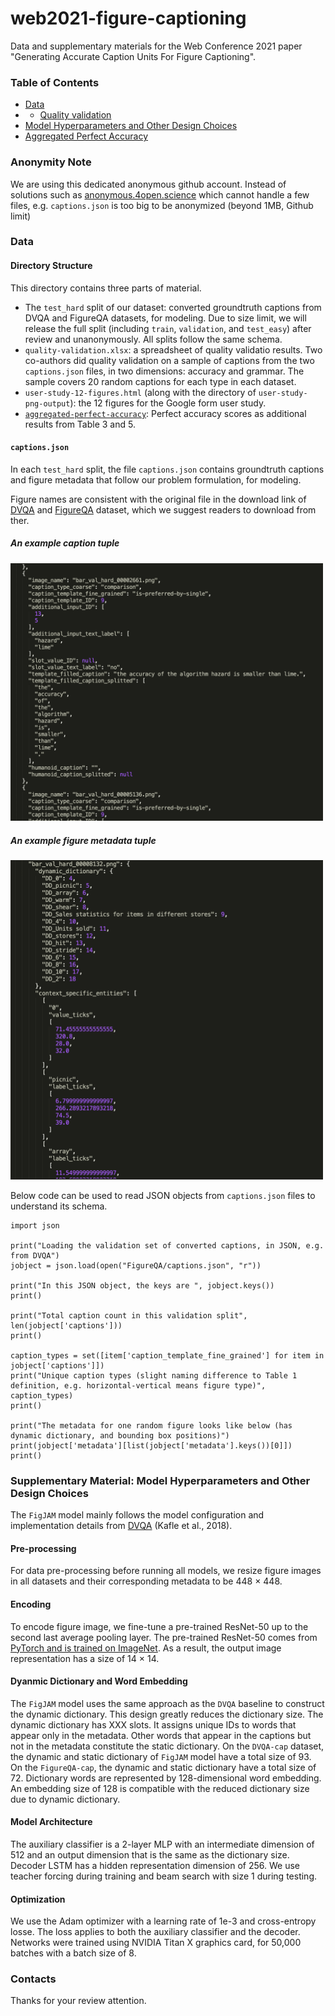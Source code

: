 # web2021-figure-captioning

Data and supplementary materials for the Web Conference 2021 paper "Generating Accurate Caption Units For Figure Captioning".

### Table of Contents

<!--ts-->
   * [Data](#Data)
   * * [Quality validation](https://github.com/xeniaqian94/web2021-figure-captioning/blob/main/quality-validation.xlsx)
   * [Model Hyperparameters and Other Design Choices](#Model-Hyperparameters-and-Other-Design-Choices)
   * [Aggregated Perfect Accuracy](https://github.com/xeniaqian94/web2021-figure-captioning/tree/main/aggregated-perfect-accuracy)
<!--te-->

### Anonymity Note

We are using this dedicated anonymous github account. Instead of solutions such as [anonymous.4open.science](anonymous.4open.science) which cannot handle a few files, e.g. `captions.json` is too big to be anonymized (beyond 1MB, Github limit)

### Data

#### Directory Structure

This directory contains three parts of material.

- The `test_hard` split of our dataset: converted groundtruth captions from DVQA and FigureQA datasets, for modeling. Due to size limit, we will release the full split (including `train`, `validation`, and `test_easy`) after review and unanonymously. All splits follow the same schema.
- `quality-validation.xlsx`: a spreadsheet of quality validatio results. Two co-authors did quality validation on a sample of captions from the two `captions.json` files, in two dimensions: accuracy and grammar. The sample covers 20 random captions for each type in each dataset.     
- `user-study-12-figures.html` (along with the directory of `user-study-png-output`): the 12 figures for the Google form user study.
- [`aggregated-perfect-accuracy`](https://github.com/xeniaqian94/web2021-figure-captioning/tree/main/aggregated-perfect-accuracy): Perfect accuracy scores as additional results from Table 3 and 5.

#### `captions.json`

In each `test_hard` split, the file `captions.json` contains groundtruth captions and figure metadata that follow our problem formulation, for modeling.

Figure names are consistent with the original file in the download link of [DVQA](https://github.com/kushalkafle/DVQA_dataset) and [FigureQA](https://github.com/Maluuba/FigureQA) dataset, which we suggest readers to download from ther.

##### An example caption tuple 
<img src="Example-caption.png" width="500">

##### An example figure metadata tuple
<img src="Example-metadata.png" width="500">


Below code can be used to read JSON objects from `captions.json` files to understand its schema.

    import json

    print("Loading the validation set of converted captions, in JSON, e.g. from DVQA")
    jobject = json.load(open("FigureQA/captions.json", "r"))
    
    print("In this JSON object, the keys are ", jobject.keys())
    print()
    
    print("Total caption count in this validation split", len(jobject['captions']))
    print()
    
    caption_types = set([item['caption_template_fine_grained'] for item in jobject['captions']])
    print("Unique caption types (slight naming difference to Table 1 definition, e.g. horizontal-vertical means figure type)", caption_types)
    print()
    
    print("The metadata for one random figure looks like below (has dynamic dictionary, and bounding box positions)")
    print(jobject['metadata'][list(jobject['metadata'].keys())[0]])
    print()


### Supplementary Material: Model Hyperparameters and Other Design Choices

The `FigJAM` model mainly follows the model configuration and implementation details from [DVQA](https://openaccess.thecvf.com/content_cvpr_2018/papers/Kafle_DVQA_Understanding_Data_CVPR_2018_paper.pdf) (Kafle et al., 2018). 

#### Pre-processing
For data pre-processing before running all models, we resize figure images in all datasets and their corresponding metadata to be 448 × 448.

#### Encoding
To encode figure image, we fine-tune a pre-trained ResNet-50 up to the second last average pooling layer. The pre-trained ResNet-50 comes from [PyTorch and is trained on ImageNet](https://pytorch.org/hub/pytorch_vision_resnet/). As a result, the output image representation has a size of 14 × 14. 

#### Dyanmic Dictionary and Word Embedding
The `FigJAM` model uses the same approach as the `DVQA` baseline to construct the dynamic dictionary. This design greatly reduces the dictionary size.
The dynamic dictionary has XXX slots. It assigns unique IDs to words that appear only in the metadata. 
Other words that appear in the captions but not in the metadata constitute the static dictionary. 
On the `DVQA-cap` dataset, the dynamic and static dictionary of `FigJAM` model have a total size of 93. On the `FigureQA-cap`, the dynamic and static dictionary have a total size of 72.
Dictionary words are represented by 128-dimensional word embedding. An embedding size of 128 is compatible with the reduced dictionary size due to dynamic dictionary. 

#### Model Architecture 
The auxiliary classifier is a 2-layer MLP with an intermediate dimension of 512 and an output dimension that is the same as the dictionary size.
Decoder LSTM has a hidden representation dimension of 256. We use teacher forcing during training and beam search with size 1 during testing.

#### Optimization 
We use the Adam optimizer with a learning rate of 1e-3 and cross-entropy losse. The loss applies to both the auxiliary classifier and the decoder. 
Networks were trained using NVIDIA Titan X graphics card, for 50,000 batches with a batch size of 8.

### Contacts
Thanks for your review attention.




